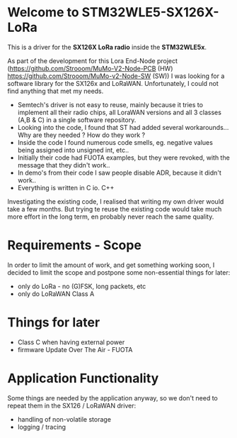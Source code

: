 # Welcome to STM32WLE5-SX126X-LoRa

This is a driver for the **SX126X LoRa radio** inside the **STM32WLE5x**.

As part of the development for this Lora End-Node project (https://github.com/Strooom/MuMo-V2-Node-PCB (HW) https://github.com/Strooom/MuMo-v2-Node-SW (SW)) I was looking for a software library for the SX126x and LoRaWAN. Unfortunately, I could not find anything that met my needs.
* Semtech's driver is not easy to reuse, mainly because it tries to implement all their radio chips, all LoraWAN versions and all 3 classes (A,B & C) in a single software repository.
* Looking into the code, I found that ST had added several workarounds... Why are they needed ? How do they work ?
* Inside the code I found numerous code smells, eg. negative values being assigned into unsigned int, etc..
* Initially their code had FUOTA examples, but they were revoked, with the message that they didn't work..
* In demo's from their code I saw people disable ADR, because it didn't work..
* Everything is written in C io. C++

Investigating the existing code, I realised that writing my own driver would take a few months. But trying te reuse the existing code would take much more effort in the long term, en probably never reach the same quality.

# Requirements - Scope

In order to limit the amount of work, and get something working soon, I decided to limit the scope and postpone some non-essential things for later:
* only do LoRa - no (G)FSK, long packets, etc
* only do LoRaWAN Class A

# Things for later
* Class C when having external power
* firmware Update Over The Air - FUOTA

# Application Functionality
Some things are needed by the application anyway, so we don't need to repeat them in the SX126 / LoRaWAN driver:
* handling of non-volatile storage
* logging / tracing
